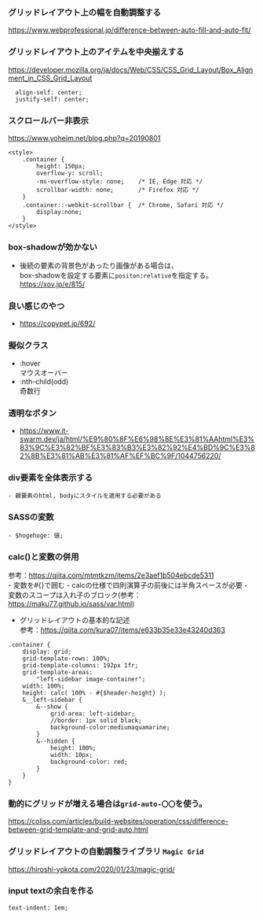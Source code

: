 ### グリッドレイアウト上の幅を自動調整する  
https://www.webprofessional.jp/difference-between-auto-fill-and-auto-fit/

### グリッドレイアウト上のアイテムを中央揃えする  
https://developer.mozilla.org/ja/docs/Web/CSS/CSS_Grid_Layout/Box_Alignment_in_CSS_Grid_Layout
```
  align-self: center;
  justify-self: center;
```

### スクロールバー非表示  
https://www.yoheim.net/blog.php?q=20190801
```
<style>
    .container {
        height: 150px;
        overflow-y: scroll;
        -ms-overflow-style: none;    /* IE, Edge 対応 */
        scrollbar-width: none;       /* Firefox 対応 */
    }
    .container::-webkit-scrollbar {  /* Chrome, Safari 対応 */
        display:none;
    }
</style>
```
### box-shadowが効かない
- 後続の要素の背景色があったり画像がある場合は、  
box-shadowを設定する要素に`positon:relative`を指定する。  
https://xov.jp/e/815/

### 良い感じのやつ
- https://copypet.jp/692/

### 擬似クラス
- :hover  
マウスオーバー
- :nth-child(odd)  
奇数行
### 透明なボタン
- https://www.it-swarm.dev/ja/html/%E9%80%8F%E6%98%8E%E3%81%AAhtml%E3%83%9C%E3%82%BF%E3%83%B3%E3%82%92%E4%BD%9C%E3%82%8B%E3%81%AB%E3%81%AF%EF%BC%9F/1044756220/

### div要素を全体表示する
    - 親要素のhtml, bodyにスタイルを適用する必要がある
### SASSの変数
    - $hogehoge: 値;
### calc()と変数の併用  
参考：https://qiita.com/mtmtkzm/items/2e3aef1b504ebcde5311  
    - 変数を#{}で囲む
    - calcの仕様で四則演算子の前後には半角スペースが必要
    - 変数のスコープは入れ子のブロック(参考：https://maku77.github.io/sass/var.html)
- グリッドレイアウトの基本的な記述  
参考：https://qiita.com/kura07/items/e633b35e33e43240d363  
```
.container {
    display: grid;
    grid-template-rows: 100%;
    grid-template-columns: 192px 1fr;
    grid-template-areas: 
        "left-sidebar image-container";
    width: 100%;
    height: calc( 100% - #{$header-height} );
    &__left-sidebar {
        &--show {
            grid-area: left-sidebar;
            //border: 1px solid black;
            background-color:mediumaquamarine;
        }
        &--hidden {
            height: 100%;
            width: 10px;
            background-color: red;
        }
    }
}
```
### 動的にグリッドが増える場合は`grid-auto-〇〇`を使う。  
https://coliss.com/articles/build-websites/operation/css/difference-between-grid-template-and-grid-auto.html

### グリッドレイアウトの自動調整ライブラリ `Magic Grid`  
https://hiroshi-yokota.com/2020/01/23/magic-grid/

### input textの余白を作る
`text-indent: 1em;`